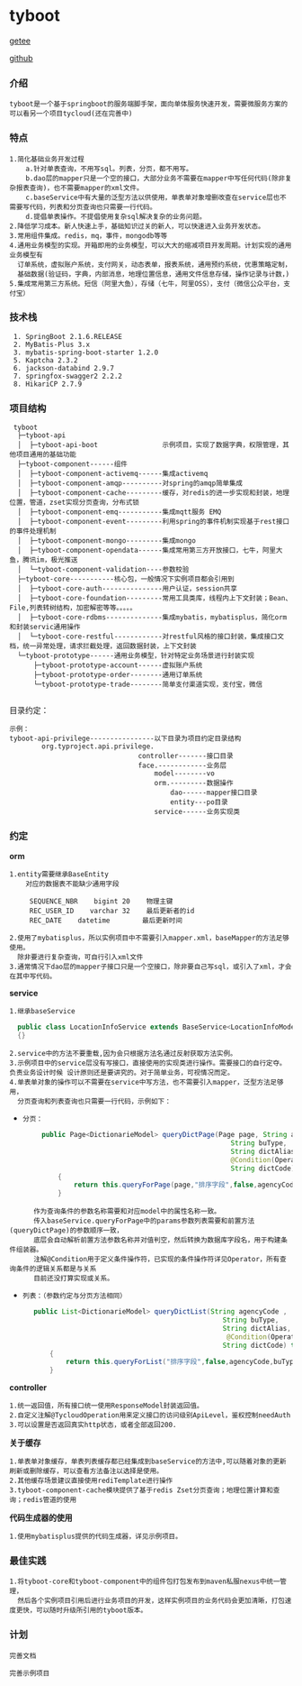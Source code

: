 # tyboot

[getee](https://gitee.com/magintursh/tyboot)

[github](https://github.com/magintursh/tyboot)

### 介绍

    tyboot是一个基于springboot的服务端脚手架，面向单体服务快速开发，需要微服务方案的可以看另一个项目tycloud(还在完善中)

### 特点

    1.简化基础业务开发过程
        a.针对单表查询，不用写sql。列表，分页，都不用写。
        b.dao层的mapper只是一个空的接口，大部分业务不需要在mapper中写任何代码(除非复杂报表查询)，也不需要mapper的xml文件。
        c.baseService中有大量的泛型方法以供使用，单表单对象增删改查在service层也不需要写代码，列表和分页查询也只需要一行代码。
        d.提倡单表操作。不提倡使用复杂sql解决复杂的业务问题。
    2.降低学习成本。新人快速上手，基础知识过关的新人，可以快速进入业务开发状态。
    3.常用组件集成。redis，mq，事件，mongodb等等
    4.通用业务模型的实现。开箱即用的业务模型，可以大大的缩减项目开发周期。计划实现的通用业务模型有
      订单系统，虚拟账户系统，支付网关，动态表单，报表系统，通用预约系统，优惠策略定制，
      基础数据(验证码，字典，内部消息，地理位置信息，通用文件信息存储，操作记录与计数，)
    5.集成常用第三方系统。短信（阿里大鱼），存储（七牛，阿里OSS），支付（微信公众平台，支付宝）

   ###  技术栈

     1. SpringBoot 2.1.6.RELEASE
     2. MyBatis-Plus 3.x
     3. mybatis-spring-boot-starter 1.2.0
     5. Kaptcha 2.3.2
     6. jackson-databind 2.9.7
     7. springfox-swagger2 2.2.2
     8. HikariCP 2.7.9

   ###  项目结构

  ~~~
   tyboot 
    ├─tyboot-api
    │  ├─tyboot-api-boot                示例项目，实现了数据字典，权限管理，其他项目通用的基础功能
    ├─tyboot-component------组件
    │  ├─tyboot-component-activemq------集成activemq
    │  ├─tyboot-component-amqp----------对spring的amqp简单集成
    │  ├─tyboot-component-cache---------缓存，对redis的进一步实现和封装，地理位置，管道，zset实现分页查询，分布式锁
    │  ├─tyboot-component-emq-----------集成mqtt服务 EMQ
    │  ├─tyboot-component-event---------利用spring的事件机制实现基于rest接口的事件处理机制
    │  ├─tyboot-component-mongo---------集成mongo
    │  ├─tyboot-component-opendata------集成常用第三方开放接口，七牛，阿里大鱼，腾讯im，极光推送
    │  └─tyboot-component-validation----参数校验
    ├─tyboot-core-----------核心包，一般情况下实例项目都会引用到
    │  ├─tyboot-core-auth---------------用户认证，session共享
    │  ├─tyboot-core-foundation---------常用工具类库，线程内上下文封装；Bean、File,列表转树结构，加密解密等等。。。。。
    │  ├─tyboot-core-rdbms--------------集成mybatis，mybatisplus，简化orm和封装servic通用操作
    │  └─tyboot-core-restful------------对restful风格的接口封装，集成接口文档，统一异常处理，请求拦截处理，返回数据封装，上下文封装
    └─tyboot-prototype------通用业务模型，针对特定业务场景进行封装实现
        ├─tyboot-prototype-account------虚拟账户系统
        ├─tyboot-prototype-order--------通用订单系统
        └─tyboot-prototype-trade--------简单支付渠道实现，支付宝，微信
   	    
  ~~~

   目录约定：

   	示例：
   	tyboot-api-privilege----------------以下目录为项目约定目录结构
      	    org.typroject.api.privilege.
      	                            controller-------接口目录 
      	                            face.------------业务层
      	                                model--------vo
      	                                orm.---------数据操作
      	                                    dao------mapper接口目录
      	                                    entity---po目录
      	                                service------业务实现类
   ###  约定

   **orm**

    1.entity需要继承BaseEntity
        对应的数据表不能缺少通用字段
     
         SEQUENCE_NBR    bigint	20    物理主键
         REC_USER_ID    varchar	32    最后更新者的id
         REC_DATE    datetime        最后更新时间
         
    2.使用了mybatisplus，所以实例项目中不需要引入mapper.xml，baseMapper的方法足够使用。
      除非要进行复杂查询，可自行引入xml文件 
    3.通常情况下dao层的mapper子接口只是一个空接口，除非要自己写sql，或引入了xml，才会在其中写代码。

   **service**
    
    1.继承baseService
  ```JAVA
    public class LocationInfoService extends BaseService<LocationInfoModel,LocationInfo,LocationInfoMapper> 
    {}
````
    2.service中的方法不要重载,因为会只根据方法名通过反射获取方法实例。
    3.示例项目中的service层没有写接口，直接使用的实现类进行操作。需要接口的自行定夺。负责业务设计时候 设计原则还是要讲究的。对于简单业务，可视情况而定。
    4.单表单对象的操作可以不需要在service中写方法，也不需要引入mapper，泛型方法足够用，
      分页查询和列表查询也只需要一行代码，示例如下：
-
      分页：
```java
        public Page<DictionarieModel> queryDictPage(Page page, String agencyCode ,
                                                       String buType,
                                                       String dictAlias,
                                                       @Condition(Operator.like) String dictName,
                                                       String dictCode) throws Exception
            {
                return this.queryForPage(page,"排序字段",false,agencyCode,buType,dictAlias,dictName,dictCode);
            }
```
          作为查询条件的参数名称需要和对应model中的属性名称一致。
          传入baseService.queryForPage中的params参数列表需要和前置方法(queryDictPage)的参数顺序一致，
          底层会自动解析前置方法参数名称并对值判空，然后转换为数据库字段名，用于构建条件组装器。
          注解@Condition用于定义条件操作符，已实现的条件操作符详见Operator，所有查询条件的逻辑关系都是与关系
          目前还没打算实现或关系。         
-
      列表：（参数约定与分页方法相同）
```java
      public List<DictionarieModel> queryDictList(String agencyCode ,
                                                     String buType,
                                                     String dictAlias,
                                                      @Condition(Operator.like)String dictName,
                                                     String dictCode) throws Exception
          {
              return this.queryForList("排序字段",false,agencyCode,buType,dictAlias,dictName,dictCode);
          }
```


   **controller**

    1.统一返回值，所有接口统一使用ResponseModel封装返回值。
    2.自定义注解@TycloudOperation用来定义接口的访问级别ApiLevel，鉴权控制needAuth
    3.可以设置是否返回真实http状态，或者全部返回200.

   **关于缓存**
    
    1.单表单对象缓存，单表列表缓存都已经集成到baseService的方法中,可以随着对象的更新刷新或删除缓存，可以查看方法备注以选择是使用。
    2.其他缓存场景建议直接使用rediTemplate进行操作
    3.tyboot-component-cache模块提供了基于redis Zset分页查询；地理位置计算和查询；redis管道的使用

   **代码生成器的使用**

    1.使用mybatisplus提供的代码生成器，详见示例项目。

   

   ###  最佳实践

    1.将tyboot-core和tyboot-component中的组件包打包发布到maven私服nexus中统一管理，
      然后各个实例项目引用后进行业务项目的开发，这样实例项目的业务代码会更加清晰，打包速度更快，可以随时升级所引用的tyboot版本。

### 计划

`完善文档`

`完善示例项目`